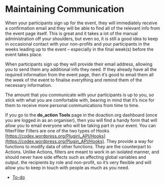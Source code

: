 # Maintaining Communication

When your participants sign up for the event, they will immediately receive a confirmation email and they will be able to find all of the relevant info from the event page itself. This is great and it takes a lot of the manual administration off your shoulders, but even so, it is still a good idea to keep in occasional contact with your non-profits and your participants in the weeks leading up to the event – especially in the final week(s) before the event takes place.

When participants sign up they will provide their email address, allowing you to send them any additional info they need. If they already have all the required information from the event page, then it’s good to email them all the week of the event to finalise everything and remind them of the necessary information.

The amount that you communicate with your participants is up to you, so stick with what you are comfortable with, bearing in mind that it’s nice for them to receive more personal communications from time to time.

If you go to the **do\_action Tools** page in the doaction.org dashboard (once you are logged in as an organiser), then you will find a handy form that will allow you to email everyone who will be taking part in your event. You can filterFilter Filters are one of the two types of Hooks [https://codex.wordpress.org/Plugin\_API/Hooks](https://codex.wordpress.org/Plugin_API/Hooks). They provide a way for functions to modify data of other functions. They are the counterpart to Actions. Unlike Actions, filters are meant to work in an isolated manner, and should never have side effects such as affecting global variables and output. the recipients by role and non-profit, so it’s very flexible and will allow you to keep in touch with people as much as you need.

*   [To-do](# "To-do")